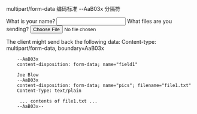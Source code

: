 multipart/form-data 编码标准
--AaB03x  分隔符
<FORM ACTION="http://server.dom/cgi/handle" 
  ENCTYPE="multipart/form-data" METHOD=POST>
    What is your name? <INPUT TYPE=TEXT NAME=submitter>
    What files are you sending? <INPUT TYPE=FILE NAME=pics>
  </FORM>
        The client might send back the following data:
        Content-type: multipart/form-data, boundary=AaB03x

        --AaB03x
        content-disposition: form-data; name="field1"

        Joe Blow
        --AaB03x
        content-disposition: form-data; name="pics"; filename="file1.txt"
        Content-Type: text/plain

         ... contents of file1.txt ...
        --AaB03x--